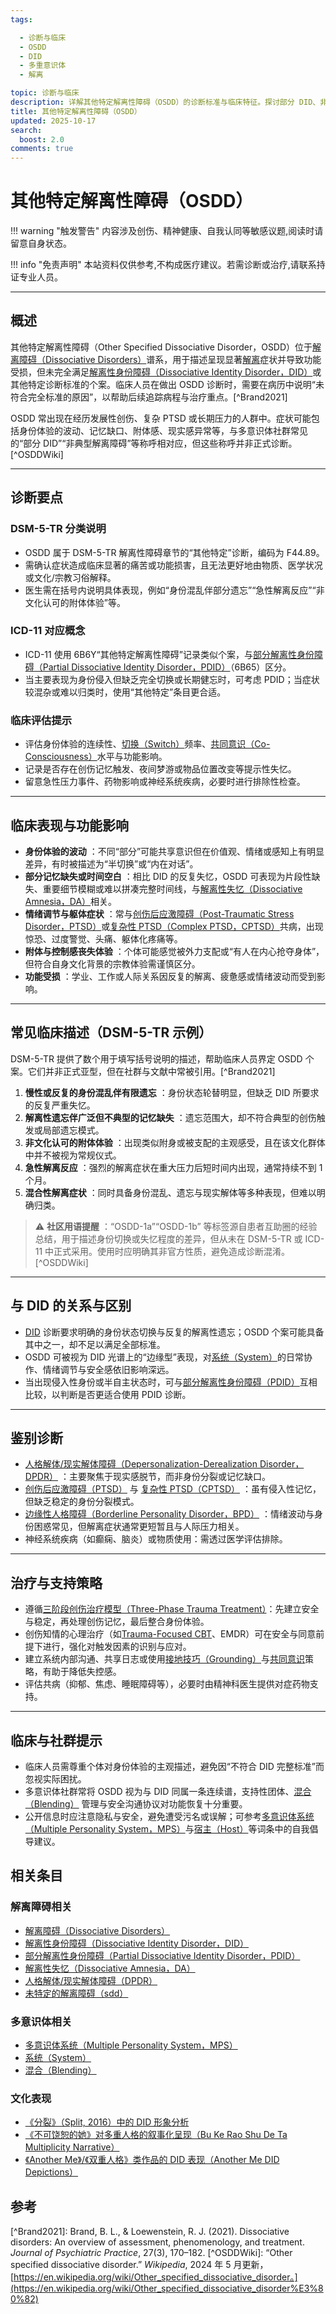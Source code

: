 ```yaml
---
tags:

  - 诊断与临床
  - OSDD
  - DID
  - 多重意识体
  - 解离

topic: 诊断与临床
description: 详解其他特定解离性障碍（OSDD）的诊断标准与临床特征。探讨部分 DID、非典型解离障碍的表现形式，理解不完全符合 DID 标准的解离性障碍
title: 其他特定解离性障碍（OSDD）
updated: 2025-10-17
search:
  boost: 2.0
comments: true
---
```


# 其他特定解离性障碍（OSDD）

!!! warning "触发警告"
内容涉及创伤、精神健康、自我认同等敏感议题,阅读时请留意自身状态。

!!! info "免责声明"
本站资料仅供参考,不构成医疗建议。若需诊断或治疗,请联系持证专业人员。

______________________________________________________________________

## 概述

其他特定解离性障碍（Other Specified Dissociative Disorder，OSDD）位于[解离障碍（Dissociative Disorders）](Dissociative-Disorders.md)谱系，用于描述呈现显著[解离](Dissociation.md)症状并导致功能受损，但未完全满足[解离性身份障碍（Dissociative Identity Disorder，DID）](DID.md)或其他特定诊断标准的个案。临床人员在做出 OSDD 诊断时，需要在病历中说明“未符合完全标准的原因”，以帮助后续追踪病程与治疗重点。[^Brand2021]

OSDD 常出现在经历发展性创伤、复杂 PTSD 或长期压力的人群中。症状可能包括身份体验的波动、记忆缺口、附体感、现实感异常等，与多意识体社群常见的“部分 DID”“非典型解离障碍”等称呼相对应，但这些称呼并非正式诊断。[^OSDDWiki]

______________________________________________________________________

## 诊断要点

### DSM-5-TR 分类说明

- OSDD 属于 DSM-5-TR 解离性障碍章节的“其他特定”诊断，编码为 F44.89。
- 需确认症状造成临床显著的痛苦或功能损害，且无法更好地由物质、医学状况或文化/宗教习俗解释。
- 医生需在括号内说明具体表现，例如“身份混乱伴部分遗忘”“急性解离反应”“非文化认可的附体体验”等。

### ICD-11 对应概念

- ICD-11 使用 6B6Y“其他特定解离性障碍”记录类似个案，与[部分解离性身份障碍（Partial Dissociative Identity Disorder，PDID）](Partial-Dissociative-Identity-Disorder-PDID.md)（6B65）区分。
- 当主要表现为身份侵入但缺乏完全切换或长期健忘时，可考虑 PDID；当症状较混杂或难以归类时，使用“其他特定”条目更合适。

### 临床评估提示

- 评估身份体验的连续性、[切换（Switch）](Switch.md)频率、[共同意识（Co-Consciousness）](Co-Consciousness.md)水平与功能影响。
- 记录是否存在创伤记忆触发、夜间梦游或物品位置改变等提示性失忆。
- 留意急性压力事件、药物影响或神经系统疾病，必要时进行排除性检查。

______________________________________________________________________

## 临床表现与功能影响

- **身份体验的波动** ：不同“部分”可能共享意识但在价值观、情绪或感知上有明显差异，有时被描述为“半切换”或“内在对话”。
- **部分记忆缺失或时间空白** ：相比 DID 的反复失忆，OSDD 可表现为片段性缺失、重要细节模糊或难以拼凑完整时间线，与[解离性失忆（Dissociative Amnesia，DA）](Dissociative-Amnesia-DA.md)相关。
- **情绪调节与躯体症状** ：常与[创伤后应激障碍（Post-Traumatic Stress Disorder，PTSD）](PTSD.md)或[复杂性 PTSD（Complex PTSD，CPTSD）](CPTSD.md)共病，出现惊恐、过度警觉、头痛、躯体化疼痛等。
- **附体与控制感丧失体验** ：个体可能感觉被外力支配或“有人在内心抢夺身体”，但符合自身文化背景的宗教体验需谨慎区分。
- **功能受损** ：学业、工作或人际关系因反复的解离、疲惫感或情绪波动而受到影响。

______________________________________________________________________

## 常见临床描述（DSM-5-TR 示例）

DSM-5-TR 提供了数个用于填写括号说明的描述，帮助临床人员界定 OSDD 个案。它们并非正式亚型，但在社群与文献中常被引用。[^Brand2021]

1. **慢性或反复的身份混乱伴有限遗忘** ：身份状态轮替明显，但缺乏 DID 所要求的反复严重失忆。
1. **解离性遗忘伴广泛但不典型的记忆缺失** ：遗忘范围大，却不符合典型的创伤触发或局部遗忘模式。
1. **非文化认可的附体体验** ：出现类似附身或被支配的主观感受，且在该文化群体中并不被视为常规仪式。
1. **急性解离反应** ：强烈的解离症状在重大压力后短时间内出现，通常持续不到 1 个月。
1. **混合性解离症状** ：同时具备身份混乱、遗忘与现实解体等多种表现，但难以明确归类。

> ⚠️ **社区用语提醒** ：“OSDD-1a”“OSDD-1b” 等标签源自患者互助圈的经验总结，用于描述身份切换或失忆程度的差异，但从未在 DSM-5-TR 或 ICD-11 中正式采用。使用时应明确其非官方性质，避免造成诊断混淆。[^OSDDWiki]

______________________________________________________________________

## 与 DID 的关系与区别

- [DID](DID.md) 诊断要求明确的身份状态切换与反复的解离性遗忘；OSDD 个案可能具备其中之一，却不足以满足全部标准。
- OSDD 可被视为 DID 光谱上的“边缘型”表现，对[系统（System）](System.md)的日常协作、情绪调节与安全感依旧影响深远。
- 当出现侵入性身份或半自主状态时，可与[部分解离性身份障碍（PDID）](Partial-Dissociative-Identity-Disorder-PDID.md)互相比较，以判断是否更适合使用 PDID 诊断。

______________________________________________________________________

## 鉴别诊断

- [人格解体/现实解体障碍（Depersonalization-Derealization Disorder，DPDR）](Depersonalization-Derealization-Disorder-DPDR.md) ：主要聚焦于现实感脱节，而非身份分裂或记忆缺口。
- [创伤后应激障碍（PTSD）](PTSD.md) 与 [复杂性 PTSD（CPTSD）](CPTSD.md) ：虽有侵入性记忆，但缺乏稳定的身份分裂模式。
- [边缘性人格障碍（Borderline Personality Disorder，BPD）](Borderline-Personality-Disorder-BPD.md) ：情绪波动与身份困惑常见，但解离症状通常更短暂且与人际压力相关。
- 神经系统疾病（如癫痫、脑炎）或物质使用：需透过医学评估排除。

______________________________________________________________________

## 治疗与支持策略

- 遵循[三阶段创伤治疗模型（Three-Phase Trauma Treatment）](Three-Phase-Trauma-Treatment.md)：先建立安全与稳定，再处理创伤记忆，最后整合身份体验。
- 创伤知情的心理治疗（如[Trauma-Focused CBT](Trauma-Focused-Cognitive-Behavioral-Therapy-TF-CBT.md)、EMDR）可在安全与同意前提下进行，强化对触发因素的识别与应对。
- 建立系统内部沟通、共享日志或使用[接地技巧（Grounding）](Grounding.md)与[共同意识](Co-Consciousness.md)策略，有助于降低失控感。
- 评估共病（抑郁、焦虑、睡眠障碍等），必要时由精神科医生提供对症药物支持。

______________________________________________________________________

## 临床与社群提示

- 临床人员需尊重个体对身份体验的主观描述，避免因“不符合 DID 完整标准”而忽视实际困扰。
- 多意识体社群常将 OSDD 视为与 DID 同属一条连续谱，支持性团体、[混合（Blending）](Blending.md) 管理与安全沟通协议对功能恢复十分重要。
- 公开信息时应注意隐私与安全，避免遭受污名或误解；可参考[多意识体系统（Multiple Personality System，MPS）](Multiple_Personality_System.md)与[宿主（Host）](Host.md)等词条中的自我倡导建议。

## 相关条目

### 解离障碍相关

- [解离障碍（Dissociative Disorders）](Dissociative-Disorders.md)
- [解离性身份障碍（Dissociative Identity Disorder，DID）](DID.md)
- [部分解离性身份障碍（Partial Dissociative Identity Disorder，PDID）](Partial-Dissociative-Identity-Disorder-PDID.md)
- [解离性失忆（Dissociative Amnesia，DA）](Dissociative-Amnesia-DA.md)
- [人格解体/现实解体障碍（DPDR）](Depersonalization-Derealization-Disorder-DPDR.md)
- [未特定的解离障碍（sdd）](Unspecified-Dissociative-Disorder-SDD.md)

### 多意识体相关

- [多意识体系统（Multiple Personality System，MPS）](Multiple_Personality_System.md)
- [系统（System）](System.md)
- [混合（Blending）](Blending.md)

### 文化表现

- [《分裂》（Split, 2016）中的 DID 形象分析](Split-2016-DID-Representation.md)
- [《不可饶恕的她》对多重人格的叙事化呈现（Bu Ke Rao Shu De Ta Multiplicity Narrative）](Bu-Ke-Raoshu-De-Ta-Multiplicity-Narrative.md)
- [《Another Me》/《双重人格》类作品的 DID 表现（Another Me DID Depictions）](Another-Me-DID-Depictions.md)

## 参考

\[^Brand2021\]: Brand, B. L., & Loewenstein, R. J. (2021). Dissociative disorders: An overview of assessment, phenomenology, and treatment. _Journal of Psychiatric Practice_, 27(3), 170–182.
\[^OSDDWiki\]: “Other specified dissociative disorder.” _Wikipedia_, 2024 年 5 月更新，[https://en.wikipedia.org/wiki/Other_specified_dissociative_disorder。](https://en.wikipedia.org/wiki/Other_specified_dissociative_disorder%E3%80%82)

